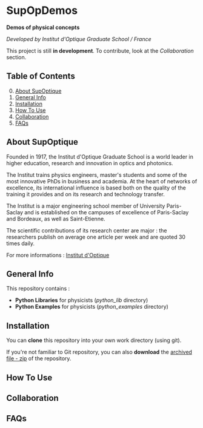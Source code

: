 # SupOpDemos**Demos of physical concepts***Developed by Institut d'Optique Graduate School / France*This project is still **in development**. To contribute, look at the *Collaboration* section.## Table of Contents0. [About SupOptique](#about-supoptique)1. [General Info](#general-info)2. [Installation](#installation)3. [How To Use](#how-to-use)4. [Collaboration](#collaboration)5. [FAQs](#faqs)## About SupOptiqueFounded in 1917, the Institut d'Optique Graduate School is a world leader in higher education, research and innovation in optics and photonics.The Institut trains physics engineers, master's students and some of the most innovative PhDs in business and academia.At the heart of networks of excellence, its international influence is based both on the quality of the training it provides and on its research and technology transfer.The Institut is a major engineering school member of University Paris-Saclay and is established on the campuses of excellence of Paris-Saclay and Bordeaux, as well as Saint-Etienne.The scientific contributions of its research center are major : the researchers publish on average one article per week and are quoted 30 times daily.For more informations : [Institut d'Optique](https://www.institutoptique.fr/en)## General InfoThis repository contains :- **Python Libraries** for physicists (*python_lib* directory)- **Python Examples** for physicists (*python_examples* directory)## InstallationYou can **clone** this repository into your own work directory (using git).If you're not familiar to Git repository, you can also **download** the [archived file - zip](https://github.com/IOGS-Digital-Methods/SupOpDemos/archive/refs/heads/main.zip) of the repository.## How To Use## Collaboration## FAQs